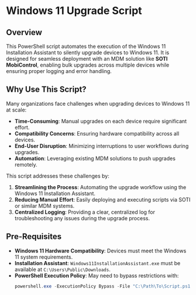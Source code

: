 # Windows 11 Upgrade Script

## Overview
This PowerShell script automates the execution of the Windows 11 Installation Assistant to silently upgrade devices to Windows 11. It is designed for seamless deployment with an MDM solution like **SOTI MobiControl**, enabling bulk upgrades across multiple devices while ensuring proper logging and error handling.

## Why Use This Script?
Many organizations face challenges when upgrading devices to Windows 11 at scale:
- **Time-Consuming**: Manual upgrades on each device require significant effort.
- **Compatibility Concerns**: Ensuring hardware compatibility across all devices.
- **End-User Disruption**: Minimizing interruptions to user workflows during upgrades.
- **Automation**: Leveraging existing MDM solutions to push upgrades remotely.

This script addresses these challenges by:
1. **Streamlining the Process**: Automating the upgrade workflow using the Windows 11 Installation Assistant.
2. **Reducing Manual Effort**: Easily deploying and executing scripts via SOTI or similar MDM systems.
3. **Centralized Logging**: Providing a clear, centralized log for troubleshooting any issues during the upgrade process.

## Pre-Requisites
- **Windows 11 Hardware Compatibility**: Devices must meet the Windows 11 system requirements.
- **Installation Assistant**: `Windows11InstallationAssistant.exe` must be available at `C:\Users\Public\Downloads`.
- **PowerShell Execution Policy**: May need to bypass restrictions with:
  ```powershell
  powershell.exe -ExecutionPolicy Bypass -File "C:\Path\To\Script.ps1"
